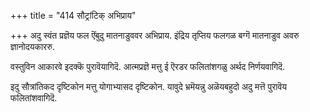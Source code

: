 +++
title = "414 सौट्रांटिक् अभिप्राय"

+++
अदु स्वंत प्रज्ञॆय फल ऎंबुदु मातनाडुववर अभिप्राय. इंद्रिय तृप्तिय फलगळ बग्गॆ मातनाडुव अवरु ज्ञानोदयकाररु.

वस्तुविन आकारवे इदक्कॆ पुरावॆयागिदॆ. आत्मप्रज्ञॆ मत्तु ई ऎरडर फलितांशगळु अर्थद निर्णयवागिदॆ.

इदु सौत्रांतिकद दृष्टिकोन मत्तु योगाभ्यासद दृष्टिकोन. यावुदे भ्रमॆयन्नु अळॆयबहुदो अदु मत्तॆ पुरावॆय फलितांशवागिदॆ.

